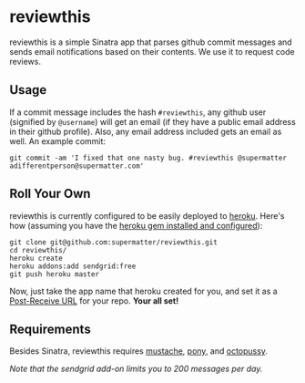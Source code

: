 reviewthis
===
reviewthis is a simple Sinatra app that parses github commit messages and sends email notifications based on their contents. We use it to request code reviews.

Usage
---
If a commit message includes the hash `#reviewthis`, any github user (signified by `@username`) will get an email (if they have a public email address in their github profile). Also, any email address included gets an email as well. An example commit:

	git commit -am 'I fixed that one nasty bug. #reviewthis @supermatter adifferentperson@supermatter.com'

Roll Your Own
---
reviewthis is currently configured to be easily deployed to [heroku](http://heroku.com/). Here's how (assuming you have the [heroku gem installed and configured](http://docs.heroku.com/heroku-command)):

	git clone git@github.com:supermatter/reviewthis.git
	cd reviewthis/
	heroku create
	heroku addons:add sendgrid:free
	git push heroku master

Now, just take the app name that heroku created for you, and set it as a [Post-Receive URL](http://help.github.com/post-receive-hooks/) for your repo. **Your all set!** 

Requirements
---
Besides Sinatra, reviewthis requires [mustache](http://github.com/defunkt/mustache), [pony](http://github.com/benprew/pony), and [octopussy](http://github.com/pengwynn/octopussy).

*Note that the sendgrid add-on limits you to 200 messages per day.*